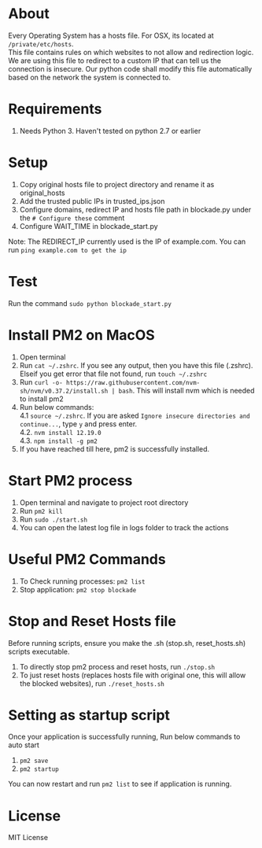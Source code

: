 # About
Every Operating System has a hosts file. For OSX, its located at ```/private/etc/hosts```.  
This file contains rules on which websites to not allow and redirection logic. 
We are using this file to redirect to a custom IP that can tell us the connection is 
insecure. Our python code shall modify this file automatically based on the 
network the system is connected to. 

# Requirements
1. Needs Python 3. Haven't tested on python 2.7 or earlier

# Setup
1. Copy original hosts file to project directory and rename it as original_hosts
2. Add the trusted public IPs in trusted_ips.json
3. Configure domains, redirect IP and hosts file path in blockade.py under the ```# Configure these``` comment
4. Configure WAIT_TIME in blockade_start.py

Note: The REDIRECT_IP currently used is the IP of example.com. You can run ```ping example.com to get the ip```

# Test
Run the command ```sudo python blockade_start.py```

# Install PM2 on MacOS
1. Open terminal
2. Run ```cat ~/.zshrc```. If you see any output, then you have this file (.zshrc). Elseif you get error that file not found, run ```touch ~/.zshrc```
3. Run ```curl -o- https://raw.githubusercontent.com/nvm-sh/nvm/v0.37.2/install.sh | bash```. This will install nvm which is needed to install pm2
4. Run below commands:  
4.1 ```source ~/.zshrc```. If you are asked ```Ignore insecure directories and continue...```, type ```y``` and press enter.  
   4.2. ```nvm install 12.19.0```  
   4.3. ```npm install -g pm2```  
5. If you have reached till here, pm2 is successfully installed. 

# Start PM2 process
1. Open terminal and navigate to project root directory
2. Run ```pm2 kill```
3. Run ```sudo ./start.sh```
4. You can open the latest log file in logs folder to track the actions

# Useful PM2 Commands
1. To Check running processes: ```pm2 list```
2. Stop application: ```pm2 stop blockade```

# Stop and Reset Hosts file
Before running scripts, ensure you make the .sh (stop.sh, reset_hosts.sh) scripts executable. 
1. To directly stop pm2 process and reset hosts, run ```./stop.sh```
2. To just reset hosts (replaces hosts file with original one, this will allow the blocked websites), run ```./reset_hosts.sh```

# Setting as startup script
Once your application is successfully running, Run below commands to auto start 
1. ```pm2 save```
2. ```pm2 startup```

You can now restart and run ```pm2 list``` to see if application is running. 

# License
MIT License
